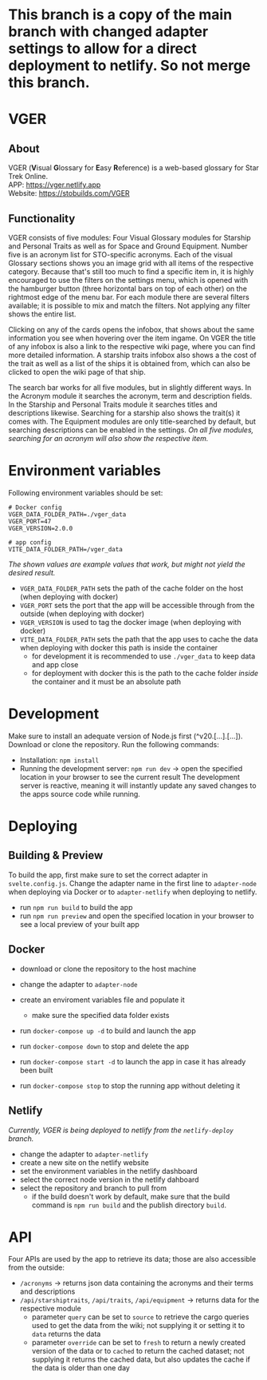 # This branch is a copy of the main branch with changed adapter settings to allow for a direct deployment to netlify. So not merge this branch.

# VGER
## About

VGER (**V**isual **G**lossary for **E**asy **R**eference) is a web-based glossary for Star Trek Online.<br>
APP: https://vger.netlify.app <br>
Website: https://stobuilds.com/VGER <br>

## Functionality
VGER consists of five modules: Four Visual Glossary modules for Starship and Personal Traits as well as for  Space and Ground Equipment. Number five is an acronym list for STO-specific acronyms. Each of the visual Glossary sections shows you an image grid with all items of the respective category. Because that's still too much to find a specific item in, it is highly encouraged to use the filters on the settings menu, which is opened with the hamburger button (three horizontal bars on top of each other) on the rightmost edge of the menu bar. For each module there are several filters available; it is possible to mix and match the filters. Not applying any filter shows the entire list. 

Clicking on any of the cards opens the infobox, that shows about the same information you see when hovering over the item ingame. On VGER the title of any infobox is also a link to the respective wiki page, where you can find more detailed information. A starship traits infobox also shows a the cost of the trait as well as a list of the ships it is obtained from, which can also be clicked to open the wiki page of that ship.

The search bar works for all five modules, but in slightly different ways. In the Acronym module it searches the acronym, term and description fields. In the Starship and Personal Traits module it searches titles and descriptions likewise. Searching for a starship also shows the trait(s) it comes with. The Equipment modules are only title-searched by default, but searching descriptions can be enabled in the settings. *On all five modules, searching for an acronym will also show the respective item.*

# Environment variables

Following environment variables should be set:
```
# Docker config
VGER_DATA_FOLDER_PATH=./vger_data
VGER_PORT=47
VGER_VERSION=2.0.0

# app config
VITE_DATA_FOLDER_PATH=/vger_data
```
*The shown values are example values that work, but might not yield the desired result.*

- `VGER_DATA_FOLDER_PATH` sets the path of the cache folder on the host (when deploying with docker)
- `VGER_PORT` sets the port that the app will be accessible through from the outside (when deploying with docker)
- `VGER_VERSION` is used to tag the docker image (when deploying with docker)
- `VITE_DATA_FOLDER_PATH` sets the path that the app uses to cache the data when deploying with docker this path is inside the container
    - for development it is recommended to use `./vger_data` to keep data and app close
    - for deployment with docker this is the path to the cache folder *inside* the container and it must be an absolute path

# Development

Make sure to install an adequate version of Node.js first (^v20.[...].[...]). Download or clone the repository. Run the following commands:
- Installation: `npm install`
- Running the development server: `npm run dev` -> open the specified location in your browser to see the current result
The development server is reactive, meaning it will instantly update any saved changes to the apps source code while running.

# Deploying
## Building & Preview

To build the app, first make sure to set the correct adapter in `svelte.config.js`. Change the adapter name in the first line to `adapter-node` when deploying via Docker or to `adapter-netlify` when deploying to netlify.
- run `npm run build` to build the app
- run `npm run preview` and open the specified location in your browser to see a local preview of your built app

## Docker

- download or clone the repository to the host machine
- change the adapter to `adapter-node`
- create an enviroment variables file and populate it
    - make sure the specified data folder exists

- run `docker-compose up -d` to build and launch the app
- run `docker-compose down` to stop and delete the app
- run `docker-compose start -d` to launch the app in case it has already been built
- run `docker-compose stop` to stop the running app without deleting it

## Netlify
*Currently, VGER is being deployed to netlify from the `netlify-deploy` branch.*
- change the adapter to `adapter-netlify`
- create a new site on the netlify website
- set the environment variables in the netlify dashboard
- select the correct node version in the netlify dahboard
- select the repository and branch to pull from
    - if the build doesn't work by default, make sure that the build command is `npm run build` and the publish directory `build`.

# API

Four APIs are used by the app to retrieve its data; those are also accessible from the outside:
- `/acronyms` -> returns json data containing the acronyms and their terms and descriptions
- `/api/starshiptraits`, `/api/traits`, `/api/equipment` -> returns data for the respective module
    - parameter `query` can be set to `source` to retrieve the cargo queries used to get the data from the wiki; not supplying it or setting it to `data` returns the data
    - parameter `override` can be set to `fresh` to return a newly created version of the data or to `cached` to return the cached dataset; not supplying it returns the cached data, but also updates the cache if the data is older than one day
